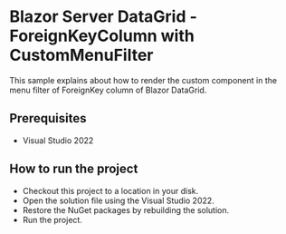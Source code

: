 # Blazor Server DataGrid - ForeignKeyColumn with CustomMenuFilter

This sample explains about how to render the custom component in the menu filter of ForeignKey column of Blazor DataGrid.

## Prerequisites

* Visual Studio 2022

## How to run the project

* Checkout this project to a location in your disk.
* Open the solution file using the Visual Studio 2022.
* Restore the NuGet packages by rebuilding the solution.
* Run the project.